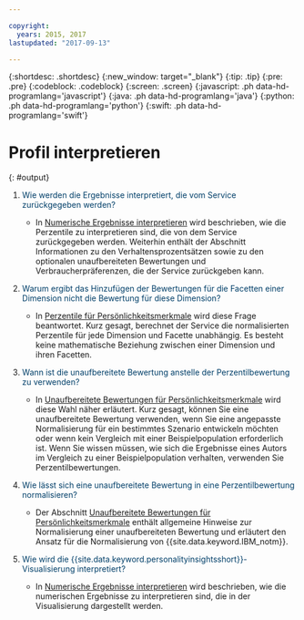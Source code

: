 ```yaml
---

copyright:
  years: 2015, 2017
lastupdated: "2017-09-13"

---
```


{:shortdesc: .shortdesc}
{:new_window: target="_blank"}
{:tip: .tip}
{:pre: .pre}
{:codeblock: .codeblock}
{:screen: .screen}
{:javascript: .ph data-hd-programlang='javascript'}
{:java: .ph data-hd-programlang='java'}
{:python: .ph data-hd-programlang='python'}
{:swift: .ph data-hd-programlang='swift'}

# Profil interpretieren
{: #output}

1.  <span style="color:#003F69">Wie werden die Ergebnisse interpretiert, die vom Service zurückgegeben werden?</span>

    -   In [Numerische Ergebnisse interpretieren](/docs/services/personality-insights/numeric.html) wird beschrieben, wie die Perzentile zu interpretieren sind, die von dem Service zurückgegeben werden. Weiterhin enthält der Abschnitt Informationen zu den Verhaltensprozentsätzen sowie zu den optionalen unaufbereiteten Bewertungen und Verbraucherpräferenzen, die der Service zurückgeben kann.

1.  <span style="color:#003F69">Warum ergibt das Hinzufügen der Bewertungen für die Facetten einer Dimension nicht die Bewertung für diese Dimension?</span>

    -   In [Perzentile für Persönlichkeitsmerkmale](/docs/services/personality-insights/numeric.html#percentiles) wird diese Frage beantwortet. Kurz gesagt, berechnet der Service die normalisierten Perzentile für jede Dimension und Facette unabhängig. Es besteht keine mathematische Beziehung zwischen einer Dimension und ihren Facetten.

1.  <span style="color:#003F69">Wann ist die unaufbereitete Bewertung anstelle der Perzentilbewertung zu verwenden?</span>

    -   In [Unaufbereitete Bewertungen für Persönlichkeitsmerkmale](/docs/services/personality-insights/numeric.html#rawScores) wird diese Wahl näher erläutert. Kurz gesagt, können Sie eine unaufbereitete Bewertung verwenden, wenn Sie eine angepasste Normalisierung für ein bestimmtes Szenario entwickeln möchten oder wenn kein Vergleich mit einer Beispielpopulation erforderlich ist. Wenn Sie wissen müssen, wie sich die Ergebnisse eines Autors im Vergleich zu einer Beispielpopulation verhalten, verwenden Sie Perzentilbewertungen.

1.  <span style="color:#003F69">Wie lässt sich eine unaufbereitete Bewertung in eine Perzentilbewertung normalisieren?</span>

    -   Der Abschnitt [Unaufbereitete Bewertungen für Persönlichkeitsmerkmale](/docs/services/personality-insights/numeric.html#rawScores) enthält allgemeine Hinweise zur Normalisierung einer unaufbereiteten Bewertung und erläutert den Ansatz für die Normalisierung von {{site.data.keyword.IBM_notm}}.

1.  <span style="color:#003F69">Wie wird die {{site.data.keyword.personalityinsightsshort}}-Visualisierung interpretiert?</span>

    -   In [Numerische Ergebnisse interpretieren](/docs/services/personality-insights/numeric.html) wird beschrieben, wie die numerischen Ergebnisse zu interpretieren sind, die in der Visualisierung dargestellt werden.
